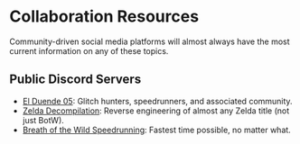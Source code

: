 # Collaboration Resources

Community-driven social media platforms will almost always have the most current information on any of these topics.

## Public Discord Servers

- [El Duende 05](https://discord.gg/2ub5ZxfakK): Glitch hunters, speedrunners, and associated community.
- [Zelda Decompilation](https://discord.zelda64.dev/): Reverse engineering of almost any Zelda title (not just BotW).
- [Breath of the Wild Speedrunning](https://discord.com/invite/rF4XeFC): Fastest time possible, no matter what.
